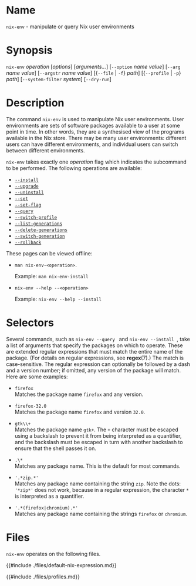 # Name

`nix-env` - manipulate or query Nix user environments

# Synopsis

`nix-env` *operation* [*options*] [*arguments…*]
  [`--option` *name* *value*]
  [`--arg` *name* *value*]
  [`--argstr` *name* *value*]
  [{`--file` | `-f`} *path*]
  [{`--profile` | `-p`} *path*]
  [`--system-filter` *system*]
  [`--dry-run`]

# Description

The command `nix-env` is used to manipulate Nix user environments. User
environments are sets of software packages available to a user at some
point in time. In other words, they are a synthesised view of the
programs available in the Nix store. There may be many user
environments: different users can have different environments, and
individual users can switch between different environments.

`nix-env` takes exactly one *operation* flag which indicates the
subcommand to be performed. The following operations are available:

- [`--install`](./nix-env/install.md)
- [`--upgrade`](./nix-env/upgrade.md)
- [`--uninstall`](./nix-env/uninstall.md)
- [`--set`](./nix-env/set.md)
- [`--set-flag`](./nix-env/set-flag.md)
- [`--query`](./nix-env/query.md)
- [`--switch-profile`](./nix-env/switch-profile.md)
- [`--list-generations`](./nix-env/list-generations.md)
- [`--delete-generations`](./nix-env/delete-generations.md)
- [`--switch-generation`](./nix-env/switch-generation.md)
- [`--rollback`](./nix-env/rollback.md)

These pages can be viewed offline:

- `man nix-env-<operation>`.

  Example: `man nix-env-install`

- `nix-env --help --<operation>`

  Example: `nix-env --help --install`

# Selectors

Several commands, such as `nix-env --query ` and `nix-env --install `, take a list of
arguments that specify the packages on which to operate. These are
extended regular expressions that must match the entire name of the
package. (For details on regular expressions, see **regex**(7).) The match is
case-sensitive. The regular expression can optionally be followed by a
dash and a version number; if omitted, any version of the package will
match. Here are some examples:

  - `firefox`\
    Matches the package name `firefox` and any version.

  - `firefox-32.0`\
    Matches the package name `firefox` and version `32.0`.

  - `gtk\\+`\
    Matches the package name `gtk+`. The `+` character must be escaped
    using a backslash to prevent it from being interpreted as a
    quantifier, and the backslash must be escaped in turn with another
    backslash to ensure that the shell passes it on.

  - `.\*`\
    Matches any package name. This is the default for most commands.

  - `'.*zip.*'`\
    Matches any package name containing the string `zip`. Note the dots:
    `'*zip*'` does not work, because in a regular expression, the
    character `*` is interpreted as a quantifier.

  - `'.*(firefox|chromium).*'`\
    Matches any package name containing the strings `firefox` or
    `chromium`.

# Files

`nix-env` operates on the following files.

{{#include ./files/default-nix-expression.md}}

{{#include ./files/profiles.md}}
